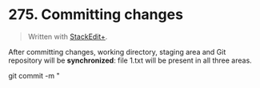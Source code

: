 # 275. Committing changes


> Written with [StackEdit+](https://stackedit.net/).

After committing changes, working directory, staging area and Git repository will be **synchronized**: file 1.txt will be present in all three areas.

git commit -m "
<!--stackedit_data:
eyJoaXN0b3J5IjpbMTIxNTM1MzU0N119
-->